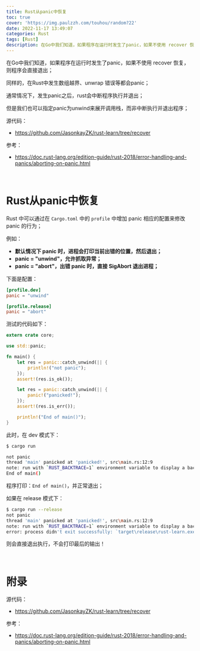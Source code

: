 ```yaml
---
title: Rust从panic中恢复
toc: true
cover: 'https://img.paulzzh.com/touhou/random?22'
date: 2022-11-17 13:49:07
categories: Rust
tags: [Rust]
description: 在Go中我们知道，如果程序在运行时发生了panic，如果不使用 recover 恢复，则程序会直接退出；同样的，在Rust中发生数组越界、unwrap 错误等都会panic；通常情况下，发生panic之后，rust会中断程序执行并退出；但是我们也可以指定panic为unwind来展开调用栈，而非中断执行并退出程序；
---
```


在Go中我们知道，如果程序在运行时发生了panic，如果不使用 recover 恢复，则程序会直接退出；

同样的，在Rust中发生数组越界、unwrap 错误等都会panic；

通常情况下，发生panic之后，rust会中断程序执行并退出；

但是我们也可以指定panic为unwind来展开调用栈，而非中断执行并退出程序；

源代码：

-   https://github.com/JasonkayZK/rust-learn/tree/recover

参考：

-   https://doc.rust-lang.org/edition-guide/rust-2018/error-handling-and-panics/aborting-on-panic.html

<br/>

<!--more-->

# **Rust从panic中恢复**

Rust 中可以通过在 `Cargo.toml` 中的 `profile` 中增加 panic 相应的配置来修改 panic 的行为；

例如：

-   **默认情况下 panic 时，进程会打印当前出错的位置，然后退出；**
-   **panic = "unwind"，允许抓取异常；**
-   **panic = "abort"，出错 panic 时，直接 SigAbort 退出进程；**

下面是配置：

```toml
[profile.dev]
panic = "unwind"

[profile.release]
panic = "abort"
```

测试的代码如下：

```rust
extern crate core;

use std::panic;

fn main() {
    let res = panic::catch_unwind(|| {
        println!("not panic");
    });
    assert!(res.is_ok());

    let res = panic::catch_unwind(|| {
        panic!("panicked!");
    });
    assert!(res.is_err());

    println!("End of main()");
}
```

此时，在 dev 模式下：

```bash
$ cargo run

not panic
thread 'main' panicked at 'panicked!', src\main.rs:12:9
note: run with `RUST_BACKTRACE=1` environment variable to display a backtrace
End of main()
```

程序打印：`End of main()`，并正常退出；

如果在 release 模式下：

```bash
$ cargo run --release
not panic
thread 'main' panicked at 'panicked!', src\main.rs:12:9
note: run with `RUST_BACKTRACE=1` environment variable to display a backtrace
error: process didn't exit successfully: `target\release\rust-learn.exe` (exit code: 0xc0000409, STATUS_STACK_BUFFER_OVERRUN)
```

则会直接退出执行，不会打印最后的输出！

<br/>

# **附录**

源代码：

-   https://github.com/JasonkayZK/rust-learn/tree/recover

参考：

-   https://doc.rust-lang.org/edition-guide/rust-2018/error-handling-and-panics/aborting-on-panic.html

<br/>